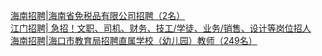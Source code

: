   
[海南招聘|海南省免税品有限公司招聘（2名）](http://www.dianyue.me/archives/706/kn4s4nuwkwr4iskq/)  
[江门招聘| 急招！文职、司机、财务、技工/学徒、业务/销售、设计等岗位招人](http://www.dianyue.me/archives/092/33hvz5pd3qk85f5t/)  
[海南招聘|海口市教育局招聘直属学校（幼儿园）教师（249名）](http://www.dianyue.me/archives/706/oirtwo5rh0bfyal7/)